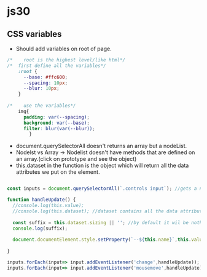 # js30

## CSS variables
* Should add variables on root of page.
```css
/*    root is the highest level/like html*/
/*  first define all the variables*/
    :root {
      --base: #ffc600; 
      --spacing: 10px;
      --blur: 10px;
    }
    
/*    use the variables*/
    img{
      padding: var(--spacing);
      background: var(--base);
      filter: blur(var(--blur));    
        }
```

* document.querySelectorAll doesn't returns an array but a nodeList.
* Nodelst vs Array -> Nodelist doesn't have methods that are defined on an array.(click on prototype and see the object)
* this.dataset in the function is the object which will return all the data attributes we put on the element.

```js

const inputs = document.querySelectorAll(`.controls input`); //gets a nodelist NOT an array inside inputs

function handleUpdate() {
  //console.log(this.value);
  //console.log(this.dataset); //dataset contains all the data attributes from that specific elemnt.
  
  const suffix = this.dataset.sizing || ''; //by default it wil be nothings instead of undefined.
  console.log(suffix);
  
  document.documentElement.style.setProperty(`--${this.name}`,this.value + suffix);
  
}

inputs.forEach(input=> input.addEventListener('change',handleUpdate));
inputs.forEach(input=> input.addEventListener('mousemove',handleUpdate));
```

